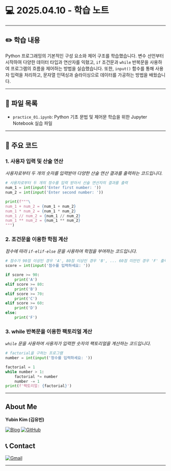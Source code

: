 # 💻 2025.04.10 - 학습 노트

---

## ✏️ 학습 내용

Python 프로그래밍의 기본적인 구성 요소와 제어 구조를 학습했습니다. 변수 선언부터 시작하여 다양한 데이터 타입과 연산자를 익혔고, `if` 조건문과 `while` 반복문을 사용하여 프로그램의 흐름을 제어하는 방법을 실습했습니다. 또한, `input()` 함수를 통해 사용자 입력을 처리하고, 문자열 인덱싱과 슬라이싱으로 데이터를 가공하는 방법을 배웠습니다.

---

## 📁 파일 목록

- `practice_01.ipynb`: Python 기초 문법 및 제어문 학습을 위한 Jupyter Notebook 실습 파일

---

## 📌 주요 코드

### 1. 사용자 입력 및 산술 연산
*사용자로부터 두 개의 숫자를 입력받아 다양한 산술 연산 결과를 출력하는 코드입니다.*
```python
# 사용자로부터 두 개의 정수를 입력 받아서 산술 연산자의 결과를 출력
num_1 = int(input('Enter first number: '))
num_2 = int(input('Enter second number: '))

print(f"""\
num_1 + num_2 = {num_1 + num_2}
num_1 * num_2 = {num_1 * num_2}
num_1 // num_2 = {num_1 // num_2}
num_1 ** num_2 = {num_1 ** num_2}
""")
```

### 2. 조건문을 이용한 학점 계산
*점수에 따라 `if-elif-else` 문을 사용하여 학점을 부여하는 코드입니다.*
```python
# 점수가 90점 이상인 경우 'A', 80점 이상인 경우 'B', ... 60점 미만인 경우 'F' 출력
score = int(input('점수를 입력하세요: '))

if score >= 90:
    print('A')
elif score >= 80:
    print('B')
elif score >= 70:
    print('C')
elif score >= 60:
    print('D')
else:
    print('F')
```

### 3. while 반복문을 이용한 팩토리얼 계산
*`while` 문을 사용하여 사용자가 입력한 숫자의 팩토리얼을 계산하는 코드입니다.*
```python
# factorial을 구하는 프로그램
number = int(input('정수를 입력하세요: '))

factorial = 1
while number > 1:
    factorial *= number
    number -= 1
print(f'팩토리얼: {factorial}')
```
---

## About Me

**Yubin Kim (김유빈)**

[![Blog](https://img.shields.io/badge/Blog-FF5722?style=for-the-badge&logo=blogger&logoColor=white)](https://cases.tistory.com/)
<a href="https://github.com/yubi0210"><img src="https://img.shields.io/badge/GitHub-181717?style=for-the-badge&logo=github&logoColor=white" alt="GitHub"/></a>

## 📞 Contact
[![Gmail](https://img.shields.io/badge/ubinn0210@gmail.com-D14836?style=for-the-badge&logo=gmail&logoColor=white)](ubinn0210@gmail.com)


---
